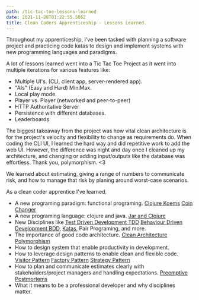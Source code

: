 ```yaml
---
path: /tic-tac-toe-lessons-learned
date: 2021-11-28T01:22:55.506Z
title: Clean Coders Apprenticeship - Lessons Learned.  
---
```


Throughout my apprenticeship, I've been tasked with planning a software project and practicing code katas to design and
implement systems with new programming languages and paradigms. 

A lot of lessons learned went into a Tic Tac Toe Project as it went into multiple iterations for various features like:
* Multiple UI's. (CLI, client app, server-rendered app).
* "AIs" (Easy and Hard) MiniMax.
* Local play mode.
* Player vs. Player (networked and peer-to-peer)
* HTTP Authoritative Server 
* Persistence with different databases.
* Leaderboards

The biggest takeaway from the project was how vital clean architecture is for the project's velocity and flexibility to 
change as requirements do. When coding the CLI UI, I learned the hard way and did repetitive work to add the web UI. 
However, the difference was night and day once I cleaned up my architecture, and changing or adding input/outputs like 
the database was effortless. Thank you, polymorphism. <3

We learned about estimating, giving a range of numbers to communicate risk, and how to manage that risk by planing around worst-case scenarios.

As a clean coder apprentice I've learned.
* A new programing paradigm: functional programing. [Clojure Koems](/blog/koems) [Coin Changer](/blog/coin-changer)
* A new programing language:  clojure and java. [Jar and Clojure](/blog/jars-and-clojure) 
* New Disciplines like [Test Driven Development TDD](/blog/tic-tac-toe-server-tdd) 
[Behaviour Driven Development BDD](/blog/reagent-behaviour-driven-development), [Katas](blog/prime-factors-kata), 
Pair Programing,  and more.
* The importance of good code architecture. [Clean Architecture](/blog/clean-architecture) [Polymorphism](/blog/persistence-refactor)
* How to design system that enable productivity in development. 
* How to leverage design patterns to enable clean and flexible code. [Visitor Pattern](/blog/proxy-java-clojure) 
[Factory Pattern](/blog/tic-tac-toe-web-factory-game) [Strategy Pattern](/blog/tic-tac-toe-web-easy-ai/)
* How to plan and communicate estimates clearly with stakeholders/project managers and handling expectations. [Preemptive Postmortems](/blog/preemptive-postmortem)
* What it means to be a professional developer and why disciplines matter.